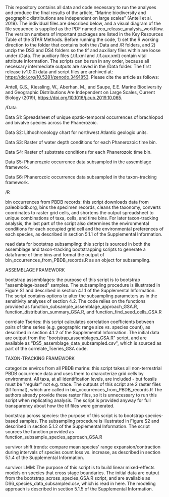 
This repository contains all data and code necessary to run the analyses and produce the final results of the article, "Marine biodiversity and geographic distributions are independent on large scales" (Antell et al. 2019). The individual files are described below, and a visual diagram of the file sequence is supplied as the PDF named eco_release_analysis_workflow. The version numbers of important packages are listed in the Key Resources Table of the STAR Methods. Before running the code, 1) set the R working direction to the folder that contains both the /Data and /R folders, and 2) unzip the DS3 and DS4 folders so the tif and auxiliary files within are loose under /Data. The auxiliary files (.tif.xml and .tif.aux.xml) contain vital attribute information. The scripts can be run in any order, because all necessary intermediate outputs are saved in the /Data folder. The first release (v1.0.0) data and script files are archived at: https://doi.org/10.5281/zenodo.3491853. Please cite the article as follows:

Antell, G.S., Kiessling, W., Aberhan, M., and Saupe, E.E. Marine Biodiversity and Geographic Distributions Are Independent on Large Scales, Current Biology (2019), https://doi.org/10.1016/j.cub.2019.10.065.

/Data

Data S1: Spreadsheet of unique spatio-temporal occurrences of brachiopod and bivalve species across
the Phanerozoic.

Data S2: Lithochronology chart for northwest Atlantic geologic units.

Data S3: Raster of water depth conditions for each Phanerozoic time bin.

Data S4: Raster of substrate conditions for each Phanerozoic time bin.

Data S5: Phanerozoic occurrence data subsampled in the assemblage framework.

Data S6: Phanerozoic occurrence data subsampled in the taxon-tracking framework.

/R

bin occurrences from PBDB records: this script downloads data from paleobiodb.org, bins the specimen records, cleans the taxonomy, converts coordinates to raster grid cells, and shortens the output spreadsheet to unique combinations of taxa, cells, and time bins. For later taxon-tracking analysis, the last part of the script also determines the environmental conditions for each occupied grid cell and the environmental preferences of each species, as described in section 5.1.1 of the Supplemental Information.

read data for bootstrap subsampling: this script is sourced in both the assemblage and taxon-tracking bootstrapping scripts to generate a dataframe of time bins and format the output of bin_occurrences_from_PBDB_records.R as an object for subsampling.

ASSEMBLAGE FRAMEWORK

bootstrap assemblages: the purpose of this script is to bootstrap "assemblage-based" samples. The subsampling procedure is illustrated in Figure S1 and described in section 4.1.1 of the Supplemental Information. The script contains options to alter the subsampling parameters as in the sensitivity analyses of section 4.2. The code relies on the functions provided as function_subsample_assemblage_approach_GSA.R, function_distribution_summary_GSA.R, and function_find_seed_cells_GSA.R

correlate Tseries: this script calculates correlation coefficients between pairs of time series (e.g. geographic range size vs. species count), as described in section 4.1.2 of the Supplemental Information. The initial data are output from the "bootstrap_assemblages_GSA.R" script, and are available as "DS5_assemblage_data_subsampled.csv", which is sourced as part of the correlate_Tseries_GSA code.

TAXON-TRACKING FRAMEWORK

categorize enviros from all PBDB marine: this script takes all non-terrestrial PBDB occurrence data and uses them to characterize grid cells by environment. All taxa, at all identification levels, are included - but fossils must be "regular" not e.g. trace. The outputs of this script are 2 raster files (tif format), which are called in bin_occurrences_from_PBDB_records.R  The authors already provide these raster files, so it is unnecessary to run this script when replicating analysis. The script is provided anyway for full transparency about how the tif files were generated.

bootstrap across species: the purpose of this script is to bootstrap species-based samples. The subsampling procedure is illustrated in Figure S2 and described in section 5.1.2 of the Supplemental Information. The script sources the function provided as function_subsample_species_approach_GSA.R

survivor shift trends: compare mean species' range expansion/contraction during intervals of species count loss vs. increase, as described in section 5.1.4 of the Supplemental Information.

survivor LMM: The purpose of this script is to build linear mixed-effects models on species that cross stage boundaries. The initial data are output from the bootstrap_across_species_GSA.R script, and are available as DS6_species_data_subsampled.csv, which is read in here. The modeling approach is described in section 5.1.5 of the Supplemental Information.

